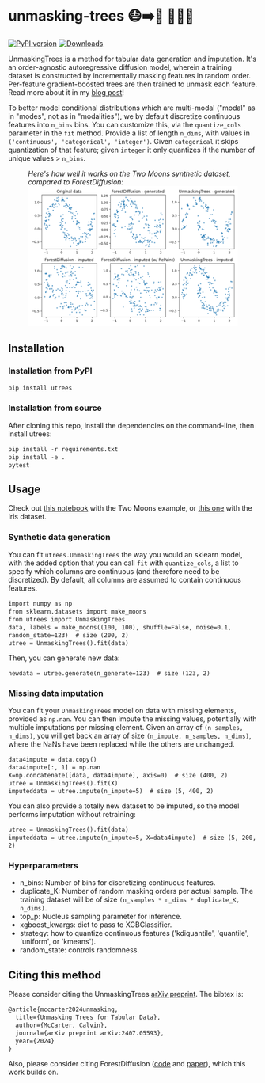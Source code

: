 # unmasking-trees 😷➡️🥳 🌲🌲🌲

[![PyPI version](https://badge.fury.io/py/utrees.svg)](https://badge.fury.io/py/utrees)
[![Downloads](https://static.pepy.tech/badge/utrees)](https://pepy.tech/project/utrees)

UnmaskingTrees is a method for tabular data generation and imputation. It's an order-agnostic autoregressive diffusion model, wherein a training dataset is constructed by incrementally masking features in random order. Per-feature gradient-boosted trees are then trained to unmask each feature. Read more about it in my [blog post](https://calvinmccarter.substack.com/p/unmasking-trees-for-tabular-data)!

To better model conditional distributions which are multi-modal ("modal" as in "modes", not as in "modalities"), we by default discretize continuous features into `n_bins` bins. You can customize this, via the `quantize_cols` parameter in the `fit` method. Provide a list of length `n_dims`, with values in `('continuous', 'categorical', 'integer')`. Given `categorical` it skips quantization of that feature; given `integer` it only quantizes if the number of unique values > `n_bins`.


<figure>
  <figcaption><i>Here's how well it works on the Two Moons synthetic dataset, compared to ForestDiffusion:</i></figcaption>
  <img src="moons-demo.png" alt="drawing" width="600"/>
</figure>

## Installation 

### Installation from PyPI
```
pip install utrees
```

### Installation from source
After cloning this repo, install the dependencies on the command-line, then install utrees:
```
pip install -r requirements.txt
pip install -e .
pytest
```

## Usage

Check out [this notebook](https://github.com/calvinmccarter/unmasking-trees/blob/master/moons-demo.ipynb) with the Two Moons example, or [this one](https://github.com/calvinmccarter/unmasking-trees/blob/master/iris-demo.ipynb) with the Iris dataset.

### Synthetic data generation

You can fit `utrees.UnmaskingTrees` the way you would an sklearn model, with the added option that you can call `fit` with `quantize_cols`, a list to specify which columns are continuous (and therefore need to be discretized). By default, all columns are assumed to contain continuous features.

```
import numpy as np
from sklearn.datasets import make_moons
from utrees import UnmaskingTrees
data, labels = make_moons((100, 100), shuffle=False, noise=0.1, random_state=123)  # size (200, 2)
utree = UnmaskingTrees().fit(data)
```

Then, you can generate new data:

```
newdata = utree.generate(n_generate=123)  # size (123, 2)
```

### Missing data imputation

You can fit your `UnmaskingTrees` model on data with missing elements, provided as `np.nan`. You can then impute the missing values, potentially with multiple imputations per missing element. Given an array of `(n_samples, n_dims)`, you will get back an array of size `(n_impute, n_samples, n_dims)`, where the NaNs have been replaced while the others are unchanged.

```
data4impute = data.copy()
data4impute[:, 1] = np.nan
X=np.concatenate([data, data4impute], axis=0)  # size (400, 2)
utree = UnmaskingTrees().fit(X)                                                                                    
imputeddata = utree.impute(n_impute=5)  # size (5, 400, 2)
```

You can also provide a totally new dataset to be imputed, so the model performs imputation without retraining:

```
utree = UnmaskingTrees().fit(data)                                                                                    
imputeddata = utree.impute(n_impute=5, X=data4impute)  # size (5, 200, 2)
```

### Hyperparameters

- n_bins: Number of bins for discretizing continuous features.
- duplicate_K: Number of random masking orders per actual sample. The training dataset will be of size `(n_samples * n_dims * duplicate_K, n_dims)`.
- top_p: Nucleus sampling parameter for inference.
- xgboost_kwargs: dict to pass to XGBClassifier.
- strategy: how to quantize continuous features ('kdiquantile', 'quantile', 'uniform', or 'kmeans').
- random_state: controls randomness.



## Citing this method

Please consider citing the UnmaskingTrees [arXiv preprint](https://arxiv.org/pdf/2407.05593). The bibtex is:

```
@article{mccarter2024unmasking,
  title={Unmasking Trees for Tabular Data},
  author={McCarter, Calvin},
  journal={arXiv preprint arXiv:2407.05593},
  year={2024}
}
````

Also, please consider citing ForestDiffusion ([code](https://github.com/SamsungSAILMontreal/ForestDiffusion) and [paper](https://arxiv.org/abs/2309.09968)), which this work builds on.
